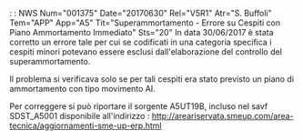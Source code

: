  :  : NWS Num="001375" Date="20170630" Rel="V5R1" Atr="S. Buffoli" Tem="APP" App="A5" Tit="Superammortamento - Errore su Cespiti con Piano Ammortamento Immediato" Sts="20"
In data 30/06/2017 è stata corretto un errore tale per cui se codificati in una categoria specifica
i cespiti minori potevano essere esclusi dall'elaborazione del controllo del superammortamento.

Il problema si verificava solo se per tali cespiti era stato previsto un piano di ammortamento con
tipo movimento AI.

Per correggere si può riportare il sorgente A5UT19B, incluso nel savf SDST_A5001 disponibile all'indirizzo : 
http://areariservata.smeup.com/area-tecnica/aggiornamenti-sme-up-erp.html 
